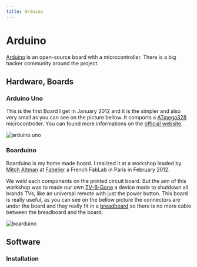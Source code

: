 ```yaml
---
title: Arduino
---
```


# Arduino

[Arduino](http://en.wikipedia.org/wiki/Arduino) is an open-source board with a
microcontroller.
There is a big hacker community around the project.

## Hardware, Boards

### Arduino Uno

This is the first Board I get in January 2012 and it is the simpler and also
very small as you can see on the picture bellow.
It comports a
[ATmega328](phttp://www.atmel.com/dyn/products/product_card.asp?PN=ATmega328P)
microcontroller.
You can found more informations on the
[official website](http://arduino.cc/en/Main/ArduinoBoardUno).

![arduino uno](/src/arduinoUno/1.JPG)

### Boarduino

Boarduino is my home made board. I realized it at a workshop leaded by
[Mitch Altman](http://en.wikipedia.org/wiki/Mitch_Altman) at
[Fabelier](http://fabelier.org/) a French FabLab in Paris in February 2012.

We weld each components on the printed circuit board. But the aim of this
workshop was to made our own
[TV-B-Gone](http://en.wikipedia.org/wiki/TV_Be_Gone) a device made to shutdown
all brands TVs, like an universal remote with just the power button.
This board is really useful, as you can see on the bellow picture the connectors
are under the board and they really fit in a
[breadboard](http://en.wikipedia.org/wiki/Breadboard) so there is no more cable
between the breadboard and the board.

![boarduino](src/boarduino/1.JPG)

## Software

### Installation

